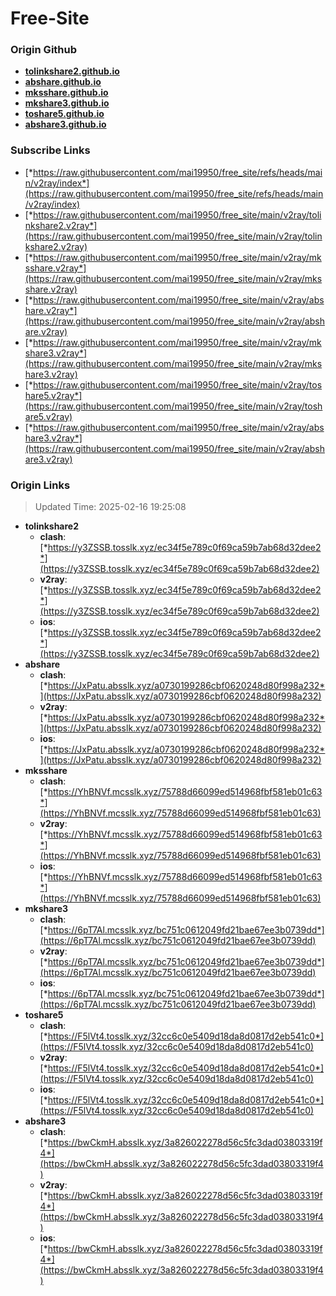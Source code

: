 # Free-Site

### Origin Github

- [**tolinkshare2.github.io**](https://github.com/tolinkshare2/tolinkshare2.github.io)
- [**abshare.github.io**](https://github.com/abshare/abshare.github.io)
- [**mksshare.github.io**](https://github.com/mksshare/mksshare.github.io)
- [**mkshare3.github.io**](https://github.com/mkshare3/mkshare3.github.io)
- [**toshare5.github.io**](https://github.com/toshare5/toshare5.github.io)
- [**abshare3.github.io**](https://github.com/abshare3/abshare3.github.io)

### Subscribe Links

- [*https://raw.githubusercontent.com/mai19950/free_site/refs/heads/main/v2ray/index*](https://raw.githubusercontent.com/mai19950/free_site/refs/heads/main/v2ray/index)
- [*https://raw.githubusercontent.com/mai19950/free_site/main/v2ray/tolinkshare2.v2ray*](https://raw.githubusercontent.com/mai19950/free_site/main/v2ray/tolinkshare2.v2ray)
- [*https://raw.githubusercontent.com/mai19950/free_site/main/v2ray/mksshare.v2ray*](https://raw.githubusercontent.com/mai19950/free_site/main/v2ray/mksshare.v2ray)
- [*https://raw.githubusercontent.com/mai19950/free_site/main/v2ray/abshare.v2ray*](https://raw.githubusercontent.com/mai19950/free_site/main/v2ray/abshare.v2ray)
- [*https://raw.githubusercontent.com/mai19950/free_site/main/v2ray/mkshare3.v2ray*](https://raw.githubusercontent.com/mai19950/free_site/main/v2ray/mkshare3.v2ray)
- [*https://raw.githubusercontent.com/mai19950/free_site/main/v2ray/toshare5.v2ray*](https://raw.githubusercontent.com/mai19950/free_site/main/v2ray/toshare5.v2ray)
- [*https://raw.githubusercontent.com/mai19950/free_site/main/v2ray/abshare3.v2ray*](https://raw.githubusercontent.com/mai19950/free_site/main/v2ray/abshare3.v2ray)

### Origin Links

> Updated Time: 2025-02-16 19:25:08

- **tolinkshare2**
  - **clash**: [*https://y3ZSSB.tosslk.xyz/ec34f5e789c0f69ca59b7ab68d32dee2*](https://y3ZSSB.tosslk.xyz/ec34f5e789c0f69ca59b7ab68d32dee2)
  - **v2ray**: [*https://y3ZSSB.tosslk.xyz/ec34f5e789c0f69ca59b7ab68d32dee2*](https://y3ZSSB.tosslk.xyz/ec34f5e789c0f69ca59b7ab68d32dee2)
  - **ios**: [*https://y3ZSSB.tosslk.xyz/ec34f5e789c0f69ca59b7ab68d32dee2*](https://y3ZSSB.tosslk.xyz/ec34f5e789c0f69ca59b7ab68d32dee2)
- **abshare**
  - **clash**: [*https://JxPatu.absslk.xyz/a0730199286cbf0620248d80f998a232*](https://JxPatu.absslk.xyz/a0730199286cbf0620248d80f998a232)
  - **v2ray**: [*https://JxPatu.absslk.xyz/a0730199286cbf0620248d80f998a232*](https://JxPatu.absslk.xyz/a0730199286cbf0620248d80f998a232)
  - **ios**: [*https://JxPatu.absslk.xyz/a0730199286cbf0620248d80f998a232*](https://JxPatu.absslk.xyz/a0730199286cbf0620248d80f998a232)
- **mksshare**
  - **clash**: [*https://YhBNVf.mcsslk.xyz/75788d66099ed514968fbf581eb01c63*](https://YhBNVf.mcsslk.xyz/75788d66099ed514968fbf581eb01c63)
  - **v2ray**: [*https://YhBNVf.mcsslk.xyz/75788d66099ed514968fbf581eb01c63*](https://YhBNVf.mcsslk.xyz/75788d66099ed514968fbf581eb01c63)
  - **ios**: [*https://YhBNVf.mcsslk.xyz/75788d66099ed514968fbf581eb01c63*](https://YhBNVf.mcsslk.xyz/75788d66099ed514968fbf581eb01c63)
- **mkshare3**
  - **clash**: [*https://6pT7Al.mcsslk.xyz/bc751c0612049fd21bae67ee3b0739dd*](https://6pT7Al.mcsslk.xyz/bc751c0612049fd21bae67ee3b0739dd)
  - **v2ray**: [*https://6pT7Al.mcsslk.xyz/bc751c0612049fd21bae67ee3b0739dd*](https://6pT7Al.mcsslk.xyz/bc751c0612049fd21bae67ee3b0739dd)
  - **ios**: [*https://6pT7Al.mcsslk.xyz/bc751c0612049fd21bae67ee3b0739dd*](https://6pT7Al.mcsslk.xyz/bc751c0612049fd21bae67ee3b0739dd)
- **toshare5**
  - **clash**: [*https://F5lVt4.tosslk.xyz/32cc6c0e5409d18da8d0817d2eb541c0*](https://F5lVt4.tosslk.xyz/32cc6c0e5409d18da8d0817d2eb541c0)
  - **v2ray**: [*https://F5lVt4.tosslk.xyz/32cc6c0e5409d18da8d0817d2eb541c0*](https://F5lVt4.tosslk.xyz/32cc6c0e5409d18da8d0817d2eb541c0)
  - **ios**: [*https://F5lVt4.tosslk.xyz/32cc6c0e5409d18da8d0817d2eb541c0*](https://F5lVt4.tosslk.xyz/32cc6c0e5409d18da8d0817d2eb541c0)
- **abshare3**
  - **clash**: [*https://bwCkmH.absslk.xyz/3a826022278d56c5fc3dad03803319f4*](https://bwCkmH.absslk.xyz/3a826022278d56c5fc3dad03803319f4)
  - **v2ray**: [*https://bwCkmH.absslk.xyz/3a826022278d56c5fc3dad03803319f4*](https://bwCkmH.absslk.xyz/3a826022278d56c5fc3dad03803319f4)
  - **ios**: [*https://bwCkmH.absslk.xyz/3a826022278d56c5fc3dad03803319f4*](https://bwCkmH.absslk.xyz/3a826022278d56c5fc3dad03803319f4)
